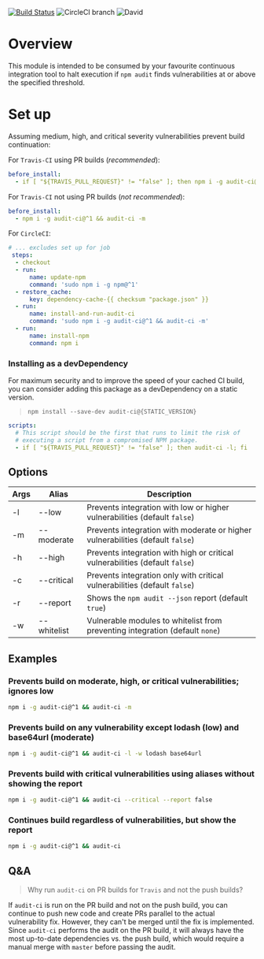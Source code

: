 [![Build Status](https://travis-ci.com/IBM/audit-ci.svg?branch=master)](https://travis-ci.com/IBM/audit-ci)
![CircleCI branch](https://img.shields.io/circleci/project/github/IBM/audit-ci/master.svg)
![David](https://img.shields.io/david/IBM/audit-ci.svg)

# Overview

This module is intended to be consumed by your favourite continuous integration tool to
halt execution if `npm audit` finds vulnerabilities at or above the specified threshold.

# Set up

Assuming medium, high, and critical severity vulnerabilities prevent build continuation:

For `Travis-CI` using PR builds (*recommended*):

```yml
before_install:
  - if [ "${TRAVIS_PULL_REQUEST}" != "false" ]; then npm i -g audit-ci@^1 && audit-ci -m; fi
```

For `Travis-CI` not using PR builds (*not recommended*):

```yml
before_install:
  - npm i -g audit-ci@^1 && audit-ci -m
```


For `CircleCI`:

```yml
# ... excludes set up for job 
 steps:
  - checkout
  - run:
      name: update-npm 
      command: 'sudo npm i -g npm@^1'
  - restore_cache:
      key: dependency-cache-{{ checksum "package.json" }}
  - run:
      name: install-and-run-audit-ci
      command: 'sudo npm i -g audit-ci@^1 && audit-ci -m'
  - run:
      name: install-npm
      command: npm i
```

### Installing as a devDependency

For maximum security and to improve the speed of your cached CI build,
you can consider adding this package as a devDependency on a static version.

> `npm install --save-dev audit-ci@{STATIC_VERSION}`

```yml
scripts:
  # This script should be the first that runs to limit the risk of
  # executing a script from a compromised NPM package.
  - if [ "${TRAVIS_PULL_REQUEST}" != "false" ]; then audit-ci -l; fi
```

## Options

| Args | Alias       | Description                                                                    |
|------|-------------|--------------------------------------------------------------------------------|
| -l   | --low       | Prevents integration with low or higher vulnerabilities (default `false`)      |
| -m   | --moderate  | Prevents integration with moderate or higher vulnerabilities (default `false`) |
| -h   | --high      | Prevents integration with high or critical vulnerabilities (default `false`)   |
| -c   | --critical  | Prevents integration only with critical vulnerabilities (default `false`)      |
| -r   | --report    | Shows the `npm audit --json` report (default `true`)                           |
| -w   | --whitelist | Vulnerable modules to whitelist from preventing integration (default `none`)   |

## Examples

### Prevents build on moderate, high, or critical vulnerabilities; ignores low
```sh
npm i -g audit-ci@^1 && audit-ci -m
```

### Prevents build on any vulnerability except lodash (low) and base64url (moderate)
```sh
npm i -g audit-ci@^1 && audit-ci -l -w lodash base64url
```

### Prevents build with critical vulnerabilities using aliases without showing the report
```sh
npm i -g audit-ci@^1 && audit-ci --critical --report false
```

### Continues build regardless of vulnerabilities, but show the report
```sh
npm i -g audit-ci@^1 && audit-ci
```

## Q&A

> Why run `audit-ci` on PR builds for `Travis` and not the push builds?

If `audit-ci` is run on the PR build and not on the push build, you can continue to push new code and create PRs parallel to the actual vulnerability fix. However, they can't be merged until the fix is implemented. Since `audit-ci` performs the audit on the PR build, it will always have the most up-to-date dependencies vs. the push build, which would require a manual merge with `master` before passing the audit.